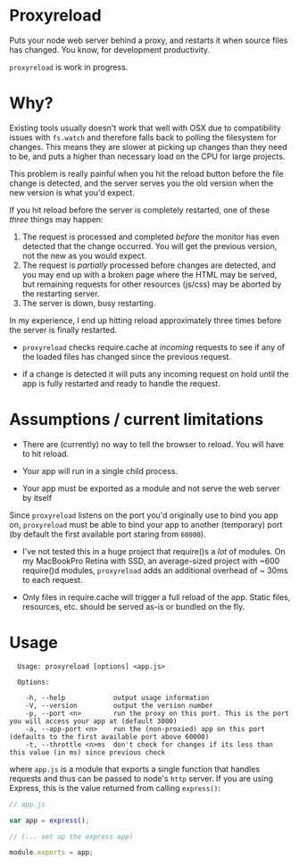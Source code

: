 # Proxyreload

Puts your node web server behind a proxy, and restarts it when source files has changed. You know, for development productivity.

`proxyreload` is work in progress.

# Why?

Existing tools usually doesn't work that well with OSX due to compatibility issues with `fs.watch` and
therefore falls back to polling the filesystem for changes. This means they are slower at picking up changes than they need to be, and puts a higher than necessary load on the CPU for large projects.

This problem is really painful when you hit the reload button before the file change is detected, and the server serves
you the old version when the new version is what you'd expect.

If you hit reload before the server is completely restarted, one of these *three* things may happen:

1. The request is processed and completed *before* the monitor has even detected that the change occurred. You will get the previous version, not the new as you would expect.
2. The request is *partially* processed before changes are detected, and you may end up with a broken page where the HTML may be served, but remaining requests for other resources (js/css) may be aborted by the restarting server.
3. The server is down, busy restarting.

In my experience, I end up hitting reload approximately three times before the server is finally restarted.

* `proxyreload` checks require.cache at *incoming* requests to see if any of the loaded files has changed since the previous request.

* if a change is detected it will puts any incoming request on
hold until the app is fully restarted and ready to handle the request.


# Assumptions / current limitations

* There are (currently) no way to tell the browser to reload. You will have to hit reload.

* Your app will run in a single child process.

* Your app must be exported as a module and not serve the web server by itself

Since `proxyreload` listens on the port you'd originally use to bind you app on, `proxyreload` must be able to bind your app to another (temporary) port (by default the first available port staring from `60000`).

* I've not tested this in a huge project that require()s a *lot* of modules.
On my MacBookPro Retina with SSD, an average-sized project with ~600 require()d modules, `proxyreload` adds an additional overhead of ~ 30ms to each request.

* Only files in require.cache will trigger a full reload of the app. Static files, resources, etc. should be served as-is
 or bundled on the fly.

# Usage

```
  Usage: proxyreload [options] <app.js>

  Options:

    -h, --help            output usage information
    -V, --version         output the version number
    -p, --port <n>        run the proxy on this port. This is the port you will access your app at (default 3000)
    -a, --app-port <n>    run the (non-proxied) app on this port (defaults to the first available port above 60000)
    -t, --throttle <n>ms  don't check for changes if its less than this value (in ms) since previous check
```

where `app.js` is a module that exports a single function that handles requests and thus can be passed to node's `http` server.
If you are using Express, this is the value returned from calling `express()`:

```js
// app.js

var app = express();

// (... set up the express app)

module.exports = app;
```

